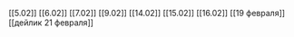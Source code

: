 [[5.02]]
[[6.02]]
[[7.02]]
[[9.02]]
[[14.02]]
[[15.02]]
[[16.02]]
[[19 февраля]]
[[дейлик 21 февраля]]